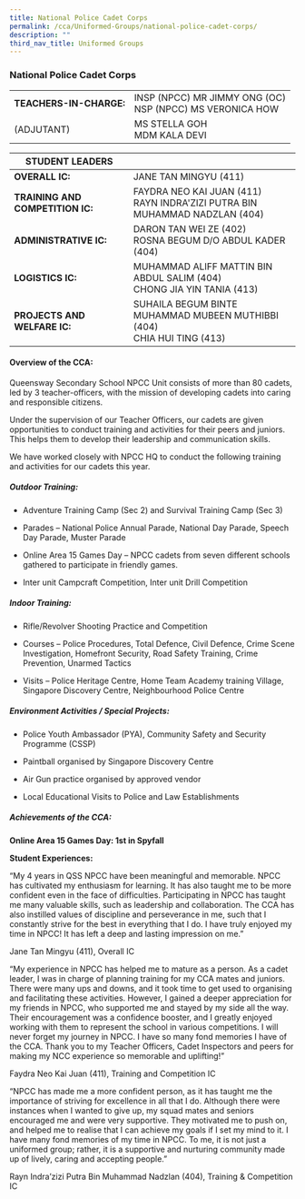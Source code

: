 ```yaml
---
title: National Police Cadet Corps
permalink: /cca/Uniformed-Groups/national-police-cadet-corps/
description: ""
third_nav_title: Uniformed Groups
---
```

### National Police Cadet Corps

|  	|  	|
|---	|---	|
| **TEACHERS-IN-CHARGE:** 	| INSP (NPCC) MR JIMMY ONG (OC)<br>NSP (NPCC) MS VERONICA HOW 	|
| (ADJUTANT) 	| MS STELLA GOH<br>MDM KALA DEVI 	|

| **STUDENT LEADERS** 	|  	|
|---	|---	|
| **OVERALL IC:** 	| JANE TAN MINGYU (411) 	|
| **TRAINING AND COMPETITION IC:** 	| FAYDRA NEO KAI JUAN (411)<br>RAYN INDRA'ZIZI PUTRA BIN MUHAMMAD NADZLAN (404) 	|
| **ADMINISTRATIVE IC:** 	| DARON TAN WEI ZE (402)<br>ROSNA BEGUM D/O ABDUL KADER (404) 	|
| **LOGISTICS IC:** 	| MUHAMMAD ALIFF MATTIN BIN ABDUL SALIM (404)<br>CHONG JIA YIN TANIA (413) 	|
| **PROJECTS AND WELFARE IC:** 	| SUHAILA BEGUM BINTE MUHAMMAD MUBEEN MUTHIBBI (404)<br>CHIA HUI TING (413) 	|

#### Overview of the CCA: 

Queensway Secondary School NPCC Unit consists of more than 80 cadets, led by 3 teacher-officers, with the mission of developing cadets into caring and responsible citizens.

Under the supervision of our Teacher Officers, our cadets are given opportunities to conduct training and activities for their peers and juniors. This helps them to develop their leadership and communication skills.

We have worked closely with NPCC HQ to conduct the following training and activities for our cadets this year.

  

##### Outdoor Training:

*   Adventure Training Camp (Sec 2) and Survival Training Camp (Sec 3)
    
*   Parades – National Police Annual Parade, National Day Parade, Speech Day Parade, Muster Parade
    
*   Online Area 15 Games Day – NPCC cadets from seven different schools gathered to participate in friendly games.  
    
*   Inter unit Campcraft Competition, Inter unit Drill Competition
    

##### Indoor Training: 

*   Rifle/Revolver Shooting Practice and Competition
    
*   Courses – Police Procedures, Total Defence, Civil Defence, Crime Scene Investigation, Homefront Security, Road Safety Training, Crime Prevention, Unarmed Tactics
    
*   Visits – Police Heritage Centre, Home Team Academy training Village, Singapore Discovery Centre, Neighbourhood Police Centre
    

##### Environment Activities / Special Projects:

*   Police Youth Ambassador (PYA), Community Safety and Security Programme (CSSP)
    
*   Paintball organised by Singapore Discovery Centre
    
*   Air Gun practice organised by approved vendor
    
*   Local Educational Visits to Police and Law Establishments
    

##### Achievements of the CCA:

**Online Area 15 Games Day: 1st in Spyfall**

**Student Experiences:** 

“My 4 years in QSS NPCC have been meaningful and memorable. NPCC has cultivated my enthusiasm for learning. It has also taught me to be more confident even in the face of difficulties. Participating in NPCC has taught me many valuable skills, such as leadership and collaboration. The CCA has also instilled values of discipline and perseverance in me, such that I constantly strive for the best in everything that I do. I have truly enjoyed my time in NPCC! It has left a deep and lasting impression on me.”

  

Jane Tan Mingyu (411), Overall IC 

  

“My experience in NPCC has helped me to mature as a person. As a cadet leader, I was in charge of planning training for my CCA mates and juniors. There were many ups and downs, and it took time to get used to organising and facilitating these activities. However, I gained a deeper appreciation for my friends in NPCC, who supported me and stayed by my side all the way. Their encouragement was a confidence booster, and I greatly enjoyed working with them to represent the school in various competitions. I will never forget my journey in NPCC. I have so many fond memories I have of the CCA. Thank you to my Teacher Officers, Cadet Inspectors and peers for making my NCC experience so memorable and uplifting!”

  

Faydra Neo Kai Juan (411), Training and Competition IC 

  

“NPCC has made me a more confident person, as it has taught me the importance of striving for excellence in all that I do. Although there were instances when I wanted to give up, my squad mates and seniors encouraged me and were very supportive. They motivated me to push on, and helped me to realise that I can achieve my goals if I set my mind to it. I have many fond memories of my time in NPCC. To me, it is not just a uniformed group; rather, it is a supportive and nurturing community made up of lively, caring and accepting people.”

  

Rayn Indra’zizi Putra Bin Muhammad Nadzlan (404), Training & Competition IC